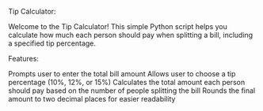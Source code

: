 Tip Calculator:

Welcome to the Tip Calculator! This simple Python script helps you calculate how much each person should pay when splitting a bill, including a specified tip percentage.

Features:

Prompts user to enter the total bill amount
Allows user to choose a tip percentage (10%, 12%, or 15%)
Calculates the total amount each person should pay based on the number of people splitting the bill
Rounds the final amount to two decimal places for easier readability
